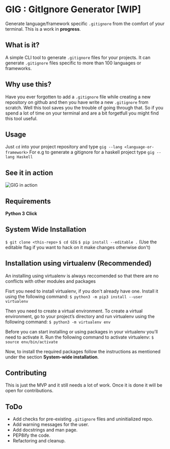 # GIG : GitIgnore Generator [WIP]
Generate language/framework specific `.gitignore` from the comfort of your terminal. This is a work in **progress**.

## What is it?
A simple CLI tool to generate `.gitignore` files for your projects. It can generate `.gitignore` files specific to more than 100 languages or frameworks.

## Why use this?
Have you ever forgotten to add a `.gitignore` file while creating a new repository on github and then you have write a new `.gitignore` from scratch. Well this tool saves you the trouble of going through that.
So if you spend a lot of time on your terminal and are a bit forgetfull you might find this tool useful.

## Usage
Just `cd` into your project repository and type `gig --lang <language-or-framework>`
For e.g to generate a gitignore for a haskell project type `gig --lang Haskell`

## See it in action
![GIG in action](https://raw.githubusercontent.com/palash25/GIG/master/assets/gig.gif)

## Requirements
**Python 3**
**Click**

## System Wide Installation
`$ git clone <this-repo>`
`$ cd GIG`
`$ pip install --editable .` (Use the editable flag if you want to hack on it make changes otherwise don't)

## Installation using virtualenv (Recommended)
An installing using virtualenv is always reccomended so that there are no conflicts with other modules and packages

Fisrt you need to install virtualenv, if you don't already have one. Install it using the following command:
`$ python3 -m pip3 install --user virtualenv`

Then you need to create a virtual environment. To create a virtual environment, go to your project’s directory and run virtualenv using the following command:
`$ python3 -m virtualenv env`

Before you can start installing or using packages in your virtualenv you’ll need to activate it. Run the following command to activate virtualenv:
`$ source env/bin/activate` 

Now, to install the required packages follow the instructions as mentioned under the section **System-wide installation**.

## Contributing
This is just the MVP and it still needs a lot of work. Once it is done it will be open for contributions.

## ToDo
- Add checks for pre-existing `.gitignore` files and uninitialized repo.
- Add warning messages for the user.
- Add docstrings and man page.
- PEP8ify the code.
- Refactoring and cleanup.